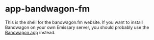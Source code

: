 # app-bandwagon-fm

This is the shell for the bandwagon.fm website.  If you want to install Bandwagon on your own Emissary server, you should probably use the [Bandwagon app](https://github.com/EmissarySocial/app-bandwagon) instead.
